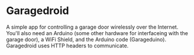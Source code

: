 Garagedroid
===========

A simple app for controlling a garage door wirelessly over the Internet.  You'll also need an Arduino (some other hardware for interfaceing with the garage door), a WiFi Shield, and the Arduino code (Garageduino).  Garagedroid uses HTTP headers to communicate.